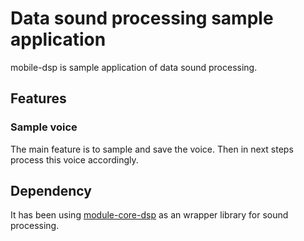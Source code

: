 # Data sound processing sample application

mobile-dsp is sample application of data sound processing.

## Features

### Sample voice
The main feature is to sample and save the voice.
Then in next steps process this voice accordingly.


## Dependency
It has been using [module-core-dsp](../module-core-dsp/readme.md) as an wrapper library for sound processing.
